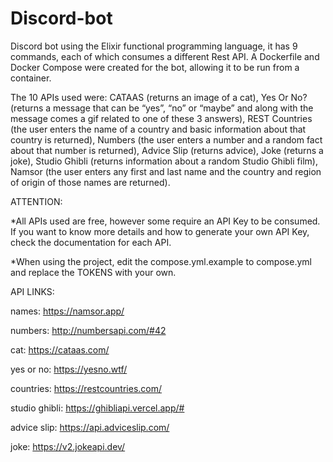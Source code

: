 # Discord-bot
Discord bot using the Elixir functional programming language, it has 9 commands, each of which consumes a different Rest API. A Dockerfile and Docker Compose were created for the bot, allowing it to be run from a container.

The 10 APIs used were: CATAAS (returns an image of a cat), Yes Or No? (returns a message that can be “yes”, “no” or “maybe” and along with the message comes a gif related to one of these 3 answers), REST Countries (the user enters the name of a country and basic information about that country is returned), Numbers (the user enters a number and a random fact about that number is returned), Advice Slip (returns advice), Joke (returns a joke), Studio Ghibli (returns information about a random Studio Ghibli film), Namsor (the user enters any first and last name and the country and region of origin of those names are returned).

ATTENTION:

*All APIs used are free, however some require an API Key to be consumed. If you want to know more details and how to generate your own API Key, check the documentation for each API.

*When using the project, edit the compose.yml.example to compose.yml and replace the TOKENS with your own.

API LINKS:

names: https://namsor.app/ 

numbers: http://numbersapi.com/#42 

cat: https://cataas.com/ 

yes or no: https://yesno.wtf/ 

countries: https://restcountries.com/ 

studio ghibli: https://ghibliapi.vercel.app/# 

advice slip: https://api.adviceslip.com/ 

joke: https://v2.jokeapi.dev/ 

